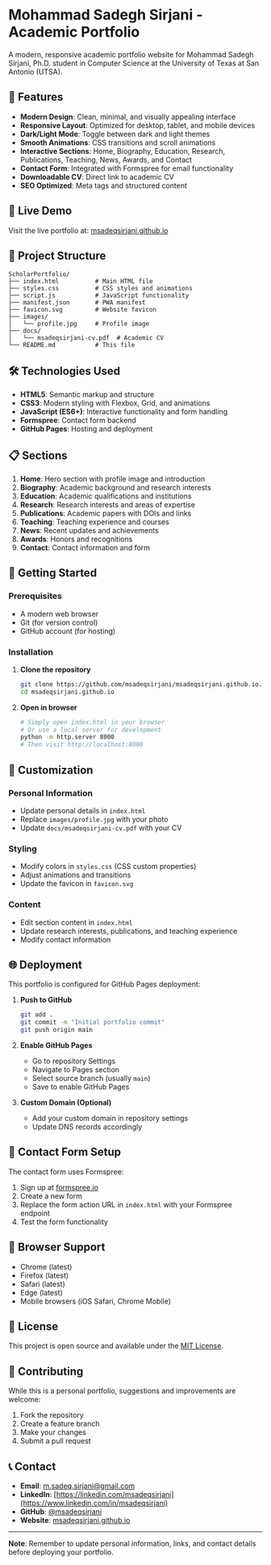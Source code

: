 # Mohammad Sadegh Sirjani - Academic Portfolio

A modern, responsive academic portfolio website for Mohammad Sadegh Sirjani, Ph.D. student in Computer Science at the University of Texas at San Antonio (UTSA).

## 🌟 Features

- **Modern Design**: Clean, minimal, and visually appealing interface
- **Responsive Layout**: Optimized for desktop, tablet, and mobile devices
- **Dark/Light Mode**: Toggle between dark and light themes
- **Smooth Animations**: CSS transitions and scroll animations
- **Interactive Sections**: Home, Biography, Education, Research, Publications, Teaching, News, Awards, and Contact
- **Contact Form**: Integrated with Formspree for email functionality
- **Downloadable CV**: Direct link to academic CV
- **SEO Optimized**: Meta tags and structured content

## 🚀 Live Demo

Visit the live portfolio at: [msadeqsirjani.github.io](https://msadeqsirjani.github.io)

## 📁 Project Structure

```
ScholarPortfolio/
├── index.html          # Main HTML file
├── styles.css          # CSS styles and animations
├── script.js           # JavaScript functionality
├── manifest.json       # PWA manifest
├── favicon.svg         # Website favicon
├── images/
│   └── profile.jpg     # Profile image
├── docs/
│   └── msadeqsirjani-cv.pdf  # Academic CV
└── README.md           # This file
```

## 🛠️ Technologies Used

- **HTML5**: Semantic markup and structure
- **CSS3**: Modern styling with Flexbox, Grid, and animations
- **JavaScript (ES6+)**: Interactive functionality and form handling
- **Formspree**: Contact form backend
- **GitHub Pages**: Hosting and deployment

## 📋 Sections

1. **Home**: Hero section with profile image and introduction
2. **Biography**: Academic background and research interests
3. **Education**: Academic qualifications and institutions
4. **Research**: Research interests and areas of expertise
5. **Publications**: Academic papers with DOIs and links
6. **Teaching**: Teaching experience and courses
7. **News**: Recent updates and achievements
8. **Awards**: Honors and recognitions
9. **Contact**: Contact information and form

## 🚀 Getting Started

### Prerequisites

- A modern web browser
- Git (for version control)
- GitHub account (for hosting)

### Installation

1. **Clone the repository**
   ```bash
   git clone https://github.com/msadeqsirjani/msadeqsirjani.github.io.git
   cd msadeqsirjani.github.io
   ```

2. **Open in browser**
   ```bash
   # Simply open index.html in your browser
   # Or use a local server for development
   python -m http.server 8000
   # Then visit http://localhost:8000
   ```

## 🎨 Customization

### Personal Information
- Update personal details in `index.html`
- Replace `images/profile.jpg` with your photo
- Update `docs/msadeqsirjani-cv.pdf` with your CV

### Styling
- Modify colors in `styles.css` (CSS custom properties)
- Adjust animations and transitions
- Update the favicon in `favicon.svg`

### Content
- Edit section content in `index.html`
- Update research interests, publications, and teaching experience
- Modify contact information

## 🌐 Deployment

This portfolio is configured for GitHub Pages deployment:

1. **Push to GitHub**
   ```bash
   git add .
   git commit -m "Initial portfolio commit"
   git push origin main
   ```

2. **Enable GitHub Pages**
   - Go to repository Settings
   - Navigate to Pages section
   - Select source branch (usually `main`)
   - Save to enable GitHub Pages

3. **Custom Domain (Optional)**
   - Add your custom domain in repository settings
   - Update DNS records accordingly

## 📧 Contact Form Setup

The contact form uses Formspree:

1. Sign up at [formspree.io](https://formspree.io)
2. Create a new form
3. Replace the form action URL in `index.html` with your Formspree endpoint
4. Test the form functionality

## 🔧 Browser Support

- Chrome (latest)
- Firefox (latest)
- Safari (latest)
- Edge (latest)
- Mobile browsers (iOS Safari, Chrome Mobile)

## 📄 License

This project is open source and available under the [MIT License](LICENSE).

## 🤝 Contributing

While this is a personal portfolio, suggestions and improvements are welcome:

1. Fork the repository
2. Create a feature branch
3. Make your changes
4. Submit a pull request

## 📞 Contact

- **Email**: [m.sadeq.sirjani@gmail.com](m.sadeq.sirjani@gmail.com)
- **LinkedIn**: [https://linkedin.com/msadeqsirjani](https://www.linkedin.com/in/msadeqsirjani)
- **GitHub**: [@msadeqsirjani](https://github.com/msadeqsirjani)
- **Website**: [msadeqsirjani.github.io](https://msadeqsirjani.github.io)

---

**Note**: Remember to update personal information, links, and contact details before deploying your portfolio. 
